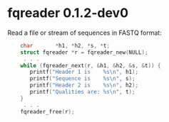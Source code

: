 # fqreader 0.1.2-dev0

Read a file or stream of sequences in FASTQ format:
```c
    char       *h1, *h2, *s, *t;
    struct fqreader *r = fqreader_new(NULL);
     . . .
    while (fqreader_next(r, &h1, &h2, &s, &t)) {
       printf("Header 1 is    %s\n", h1);
       printf("Sequence is    %s\n", s);
       printf("Header 2 is    %s\n", h2);
       printf("Qualities are: %s\n", t);
    }
     . . . 
    fqreader_free(r);
```

